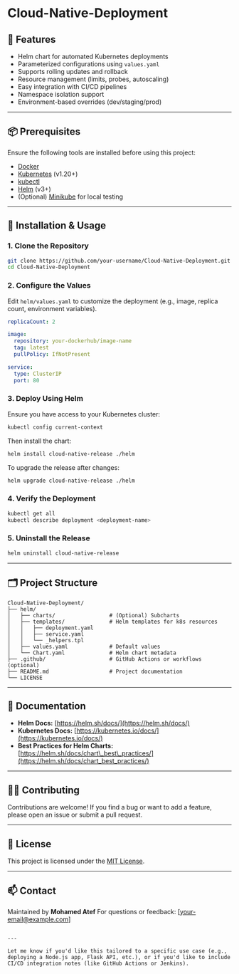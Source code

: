 # Cloud-Native-Deployment

## 🚀 Features

- Helm chart for automated Kubernetes deployments
- Parameterized configurations using `values.yaml`
- Supports rolling updates and rollback
- Resource management (limits, probes, autoscaling)
- Easy integration with CI/CD pipelines
- Namespace isolation support
- Environment-based overrides (dev/staging/prod)

---

## 📦 Prerequisites

Ensure the following tools are installed before using this project:

- [Docker](https://www.docker.com/)
- [Kubernetes](https://kubernetes.io/) (v1.20+)
- [kubectl](https://kubernetes.io/docs/tasks/tools/)
- [Helm](https://helm.sh/) (v3+)
- (Optional) [Minikube](https://minikube.sigs.k8s.io/docs/) for local testing

---

## 🔧 Installation & Usage

### 1. Clone the Repository

```bash
git clone https://github.com/your-username/Cloud-Native-Deployment.git
cd Cloud-Native-Deployment
````

### 2. Configure the Values

Edit `helm/values.yaml` to customize the deployment (e.g., image, replica count, environment variables).

```yaml
replicaCount: 2

image:
  repository: your-dockerhub/image-name
  tag: latest
  pullPolicy: IfNotPresent

service:
  type: ClusterIP
  port: 80
```

### 3. Deploy Using Helm

Ensure you have access to your Kubernetes cluster:

```bash
kubectl config current-context
```

Then install the chart:

```bash
helm install cloud-native-release ./helm
```

To upgrade the release after changes:

```bash
helm upgrade cloud-native-release ./helm
```

### 4. Verify the Deployment

```bash
kubectl get all
kubectl describe deployment <deployment-name>
```

### 5. Uninstall the Release

```bash
helm uninstall cloud-native-release
```

---

## 🗂️ Project Structure

```text
Cloud-Native-Deployment/
├── helm/
│   ├── charts/                 # (Optional) Subcharts
│   ├── templates/              # Helm templates for k8s resources
│   │   ├── deployment.yaml
│   │   ├── service.yaml
│   │   └── _helpers.tpl
│   ├── values.yaml             # Default values
│   └── Chart.yaml              # Helm chart metadata
├── .github/                    # GitHub Actions or workflows (optional)
├── README.md                   # Project documentation
└── LICENSE
```

---

## 📄 Documentation

* **Helm Docs:** [https://helm.sh/docs/](https://helm.sh/docs/)
* **Kubernetes Docs:** [https://kubernetes.io/docs/](https://kubernetes.io/docs/)
* **Best Practices for Helm Charts:** [https://helm.sh/docs/chart\_best\_practices/](https://helm.sh/docs/chart_best_practices/)

---

## 👨‍💻 Contributing

Contributions are welcome! If you find a bug or want to add a feature, please open an issue or submit a pull request.

---

## 📜 License

This project is licensed under the [MIT License](LICENSE).

---

## 📫 Contact

Maintained by **Mohamed Atef**
For questions or feedback: \[[your-email@example.com](mailto:your-email@example.com)]

```

---

Let me know if you'd like this tailored to a specific use case (e.g., deploying a Node.js app, Flask API, etc.), or if you'd like to include CI/CD integration notes (like GitHub Actions or Jenkins).
```
